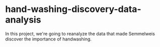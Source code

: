 # hand-washing-discovery-data-analysis
In this project, we're going to reanalyze the data that made Semmelweis discover the importance of handwashing.
